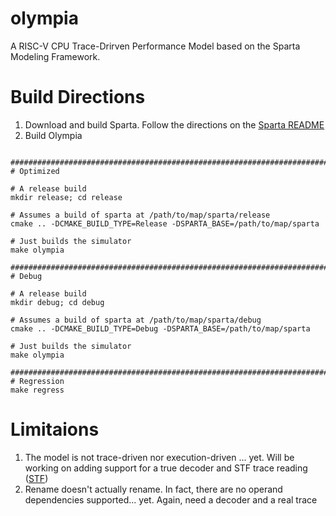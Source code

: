 # olympia
A RISC-V CPU Trace-Drirven Performance Model based on the Sparta Modeling Framework.

# Build Directions

1. Download and build Sparta.  Follow the directions on the [Sparta README](https://github.com/sparcians/map/tree/master/sparta)
1. Build Olympia

```

################################################################################
# Optimized

# A release build
mkdir release; cd release

# Assumes a build of sparta at /path/to/map/sparta/release
cmake .. -DCMAKE_BUILD_TYPE=Release -DSPARTA_BASE=/path/to/map/sparta

# Just builds the simulator
make olympia

################################################################################
# Debug

# A release build
mkdir debug; cd debug

# Assumes a build of sparta at /path/to/map/sparta/debug
cmake .. -DCMAKE_BUILD_TYPE=Debug -DSPARTA_BASE=/path/to/map/sparta

# Just builds the simulator
make olympia

################################################################################
# Regression
make regress

```

# Limitaions

1. The model is not trace-driven nor execution-driven ... yet.  Will be working on adding support for a true decoder and STF trace reading ([STF](https://github.com/sparcians/stf_lib))
2. Rename doesn't actually rename.  In fact, there are no operand dependencies supported... yet.  Again, need a decoder and a real trace

